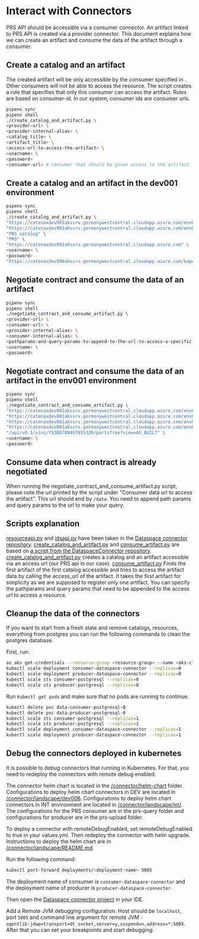 # Interact with Connectors

PRS API should be accessible via a consumer connector. An artifact linked to PRS API is created via a provider connector.
This document explains how we can create an artifact and consume the data of the artifact through a consumer.

## Create a catalog and an artifact

The created artifact will be only accessible by the consumer specified in <consumer-url>. Other consumers will not be able to access the resource.
The script creates a rule that specifies that only this consumer can access the artifact.
Rules are based on consumer-id. In our system, consumer ids are consumer urls.

```bash
pipenv sync
pipenv shell
./create_catalog_and_artifact.py \
<provider-url> \
<provider-internal-alias> \
<catalog_title> \
<artifact_title> \
<access-url-to-access-the-artifact> \
<username> \
<password>
<consumer-url> # consumer that should be given access to the artifact.
```

## Create a catalog and an artifact in the dev001 environment

```bash
pipenv sync
pipenv shell
./create_catalog_and_artifact.py \
"https://catenaxdev001akssrv.germanywestcentral.cloudapp.azure.com/env001/producer" \
"https://catenaxdev001akssrv.germanywestcentral.cloudapp.azure.com/env001/producer" \
"PRS catalog" \
"PRS" \
"https://catenaxdev001akssrv.germanywestcentral.cloudapp.azure.com" \
<username> \
<password>
"https://catenaxdev006akssrv.germanywestcentral.cloudapp.azure.com/kaputt/consumer"
```

## Negotiate contract and consume the data of an artifact

```bash
pipenv sync
pipenv shell
./negotiate_contract_and_consume_artifact.py \
<provider-url> \
<consumer-url> \
<provider-internal-alias> \
<consumer-internal-alias> \
<pathparams-and-query-params-to-append-to-the-url-to-access-a-specific-resource> \
<username> \
<password>
```

## Negotiate contract and consume the data of an artifact in the env001 environment

```bash
pipenv sync
pipenv shell
./negotiate_contract_and_consume_artifact.py \
"https://catenaxdev001akssrv.germanywestcentral.cloudapp.azure.com/env001/producer" \
"https://catenaxdev001akssrv.germanywestcentral.cloudapp.azure.com/env001/consumer" \
"https://catenaxdev001akssrv.germanywestcentral.cloudapp.azure.com/env001/producer" \
"https://catenaxdev001akssrv.germanywestcentral.cloudapp.azure.com/env001/consumer" \
"/api/v0.1/vins/YS3DD78N4X7055320/partsTree?view=AS_BUILT" \
<username> \
<password>
```

## Consume data when contract is already negotiated
When running the negotiate_contract_and_consume_artifact.py script, please note the url printed by the script under "Consumer data url to access the artifact".
This url should end by `/data`. You need to append path params and query params to the url to make your query.

## Scripts explanation

[resourceapi.py](https://github.com/International-Data-Spaces-Association/DataspaceConnector/blob/main/scripts/tests/resourceapi.py) and [idsapi.py](https://github.com/International-Data-Spaces-Association/DataspaceConnector/blob/main/scripts/tests/idsapi.py) have been taken in the [Dataspace connector repository](https://github.com/International-Data-Spaces-Association/DataspaceConnector).
[create_catalog_and_artifact.py](./create_catalof_and_artifact.py) and [consume_artifact.py](./negotiate_contract_and_consume_artifact.py) are based on [a script from the DataspaceConnector repository](https://github.com/International-Data-Spaces-Association/DataspaceConnector/blob/main/scripts/tests/contract_negotation_allow_access.py).
[create_catalog_and_artifact.py](./create_catalof_and_artifact.py) creates a catalog and an artifact accessible via an access url (our PRS api in our case).
[consume_artifact.py](./negotiate_contract_and_consume_artifact.py) Finds the first artifact of the first catalog accessible and tries to access the artifact data by calling the access_url of the artifact. It takes the first artifact for simplicity as we are supposed to register only one artifact. You can specify the pathparams and query params that need to be appended to the access url to access a resource.

## Cleanup the data of the connectors

If you want to start from a fresh state and remove catalogs, resources, everything from postgres you can run the following commands to clean the postgres database.

First, run:

```bash
az aks get-credentials --resource-group <resource-group> --name <aks-cluster-where-connectors-are-deployed>
kubectl scale deployment consumer-dataspace-connector --replicas=0
kubectl scale deployment producer-dataspace-connector --replicas=0
kubectl scale sts consumer-postgresql --replicas=0
kubectl scale sts producer-postgresql --replicas=0
```

Run `kubectl get pods` and make sure that no pods are running to continue.

```bash
kubectl delete pvc data-consumer-postgresql-0
kubectl delete pvc data-producer-postgresql-0
kubectl scale sts consumer-postgresql --replicas=1
kubectl scale sts producer-postgresql --replicas=1
kubectl scale deployment consumer-dataspace-connector --replicas=1
kubectl scale deployment producer-dataspace-connector --replicas=1
```

## Debug the connectors deployed in kubernetes

It is possible to debug connectors that running in Kubernetes.
For that, you need to redeploy the connectors with remote debug enabled.

The connector helm chart is located in the [/connector/helm-chart](/connector/helm-chart) folder.
Configurations to deploy helm chart connectors in DEV are located in [/connector/landscape/dev006](/connector/landscape/dev006).
Configurations to deploy helm chart connectors in INT environment are located in [/connector/landscape/int/](/connector/landscape/int/).
The configurations for the PRS consumer are in the prs-query folder and configurations for producer are in the prs-upload folder.

To deploy a connector with remoteDebugEnabled, set remoteDebugEnabled to true in your values.yml.
Then redeploy the connector with helm upgrade. Instructions to deploy the helm chart are in [/connector/landscape/README.md](/connector/landscape/README.md)

Run the following command:

```bash
kubectl port-forward deployments/<deployment-name> 5005
```

The deployment name of consumer is `consumer-dataspace-connector` and the deployment name of producer is `producer-dataspace-connector`.


Then open the [Dataspace connector project](https://github.com/International-Data-Spaces-Association/DataspaceConnector) in your IDE.

Add a Remote JVM debugging configuration.
Host should be `localhost`, port `5005` and command line argument for remote JVM `-agentlib:jdwp=transport=dt_socket,server=y,suspend=n,address=*:5005`.
After that you can set your breakpoints and start debugging.
